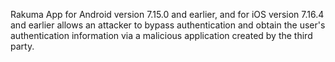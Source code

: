 Rakuma App for Android version 7.15.0 and earlier, and for iOS version 7.16.4 and earlier allows an attacker to bypass authentication and obtain the user's authentication information via a malicious application created by the third party.
